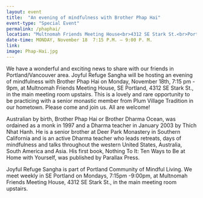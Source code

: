 ```yaml
---
layout: event
title:  "An evening of mindfulness with Brother Phap Hai"
event-type: "Special Event"
permalink: /phaphai/
location: "Multnomah Friends Meeting House<br>4312 SE Stark St.<br>Portland , OR"
date-time: MONDAY, November 18  7:15 P.M. – 9:00 P. M.
link: 
image: Phap-Hai.jpg
---
```


We have a wonderful and exciting news to share with our friends in Portland/Vancouver area. Joyful Refuge Sangha will be hosting an evening of mindfulness with Brother Phap Hai on Monday, November 18th, 7:15 pm - 9pm, at Multnomah Friends Meeting House, SE Portland, 4312 SE Stark St., in the main meeting room upstairs. This is a lovely and rare opportunity to be practicing with a senior monastic member from Plum Village Tradition in our hometown. Please come and join us. All are welcome!

Australian by birth, Brother Phap Hai or Brother Dharma Ocean, was ordained as a monk in 1997 and a Dharma teacher in January 2003 by Thích Nhat Hanh. He is a senior brother at Deer Park Monastery in Southern California and is an active Dharma teacher who leads retreats, days of mindfulness and talks throughout the western United States, Australia, South America and Asia. His first book, Nothing To It: Ten Ways to Be at Home with Yourself, was published by Parallax Press.

Joyful Refuge Sangha is part of Portland Community of Mindful Living. We meet weekly in SE Portland on Mondays, 7:15pm -9:00pm, at Multnomah Friends Meeting House, 4312 SE Stark St., in the main meeting room upstairs. 
